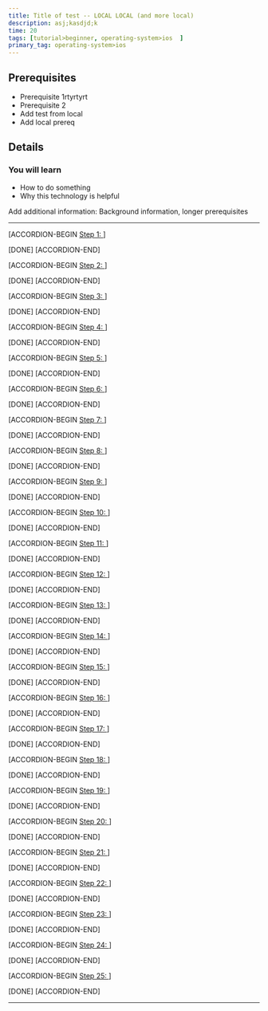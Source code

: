 ```yaml
---
title: Title of test -- LOCAL LOCAL (and more local)
description: asj;kasdjd;k
time: 20
tags: [tutorial>beginner, operating-system>ios  ]
primary_tag: operating-system>ios
---
```


## Prerequisites
 - Prerequisite 1rtyrtyrt
 - Prerequisite 2
 - Add test from local
 - Add local prereq

## Details
### You will learn
  - How to do something
  - Why this technology is helpful

Add additional information: Background information, longer prerequisites

---

[ACCORDION-BEGIN [Step 1: ](XXXXX)]



[DONE]
[ACCORDION-END]

[ACCORDION-BEGIN [Step 2: ](XXXXX)]



[DONE]
[ACCORDION-END]


[ACCORDION-BEGIN [Step 3: ](XXXXX)]



[DONE]
[ACCORDION-END]

[ACCORDION-BEGIN [Step 4: ](XXXXX)]



[DONE]
[ACCORDION-END]

[ACCORDION-BEGIN [Step 5: ](XXXXX)]



[DONE]
[ACCORDION-END]

[ACCORDION-BEGIN [Step 6: ](XXXXX)]



[DONE]
[ACCORDION-END]

[ACCORDION-BEGIN [Step 7: ](XXXXX)]



[DONE]
[ACCORDION-END]

[ACCORDION-BEGIN [Step 8: ](XXXXX)]



[DONE]
[ACCORDION-END]

[ACCORDION-BEGIN [Step 9: ](XXXXX)]



[DONE]
[ACCORDION-END]

[ACCORDION-BEGIN [Step 10: ](XXXXX)]



[DONE]
[ACCORDION-END]

[ACCORDION-BEGIN [Step 11: ](XXXXX)]



[DONE]
[ACCORDION-END]

[ACCORDION-BEGIN [Step 12: ](XXXXX)]



[DONE]
[ACCORDION-END]

[ACCORDION-BEGIN [Step 13: ](XXXXX)]



[DONE]
[ACCORDION-END]

[ACCORDION-BEGIN [Step 14: ](XXXXX)]



[DONE]
[ACCORDION-END]

[ACCORDION-BEGIN [Step 15: ](XXXXX)]



[DONE]
[ACCORDION-END]



[ACCORDION-BEGIN [Step 16: ](XXXXX)]



[DONE]
[ACCORDION-END]

[ACCORDION-BEGIN [Step 17: ](XXXXX)]



[DONE]
[ACCORDION-END]

[ACCORDION-BEGIN [Step 18: ](XXXXX)]



[DONE]
[ACCORDION-END]

[ACCORDION-BEGIN [Step 19: ](XXXXX)]



[DONE]
[ACCORDION-END]


[ACCORDION-BEGIN [Step 20: ](XXXXX)]



[DONE]
[ACCORDION-END]

[ACCORDION-BEGIN [Step 21: ](XXXXX)]



[DONE]
[ACCORDION-END]

[ACCORDION-BEGIN [Step 22: ](XXXXX)]



[DONE]
[ACCORDION-END]

[ACCORDION-BEGIN [Step 23: ](XXXXX)]



[DONE]
[ACCORDION-END]

[ACCORDION-BEGIN [Step 24: ](XXXXX)]



[DONE]
[ACCORDION-END]

[ACCORDION-BEGIN [Step 25: ](XXXXX)]



[DONE]
[ACCORDION-END]


---

